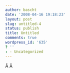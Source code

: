 ```yaml
---
author: bascht
date: '2008-04-16 19:18:23'
layout: post
slug: untitled-4
status: publish
title: Untitled
comments: true
wordpress_id: '635'
? ''
: - Uncategorized
---
```


Â Â


